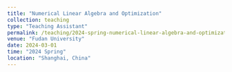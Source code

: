 ```yaml
---
title: "Numerical Linear Algebra and Optimization"
collection: teaching
type: "Teaching Assistant"
permalink: /teaching/2024-spring-numerical-linear-algebra-and-optimization
venue: "Fudan University"
date: 2024-03-01
time: "2024 Spring"
location: "Shanghai, China"
---
```

